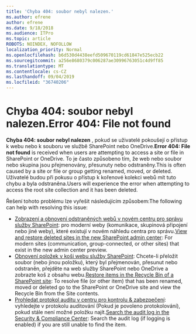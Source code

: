 ```yaml
---
title: 'Chyba 404: soubor nebyl nalezen.'
ms.author: efrene
author: efrene
ms.date: 9/18/2018
ms.audience: ITPro
ms.topic: article
ROBOTS: NOINDEX, NOFOLLOW
localization_priority: Normal
ms.openlocfilehash: b6d530d4438eefd509670119cd61847e525ecb22
ms.sourcegitcommit: a256e8680379c006287ae30996763051c4d9ff85
ms.translationtype: MT
ms.contentlocale: cs-CZ
ms.lasthandoff: 09/04/2019
ms.locfileid: "36740206"
---
```

# <a name="error-404-file-not-found"></a><span data-ttu-id="dcb56-102">Chyba 404: soubor nebyl nalezen.</span><span class="sxs-lookup"><span data-stu-id="dcb56-102">Error 404: File not found</span></span>

<span data-ttu-id="dcb56-103">**Chyba 404: soubor nebyl nalezen** , pokud se uživatelé pokoušejí o přístup k webu nebo k souboru ve službě SharePoint nebo OneDrive.</span><span class="sxs-lookup"><span data-stu-id="dcb56-103">**Error 404: File not found** is received when users are attempting to access a site or file in SharePoint or OneDrive.</span></span> <span data-ttu-id="dcb56-104">To je často způsobeno tím, že web nebo soubor nebo skupina jsou přejmenovány, přesunuty nebo odstraněny.</span><span class="sxs-lookup"><span data-stu-id="dcb56-104">This is often caused by a site or file or group getting renamed, moved, or deleted.</span></span>
<span data-ttu-id="dcb56-105">Uživatelé budou při pokusu o přístup k kořenové kolekci webů mít tuto chybu a byla odstraněna.</span><span class="sxs-lookup"><span data-stu-id="dcb56-105">Users will experience the error when attempting to access the root site collection and it has been deleted.</span></span>

<span data-ttu-id="dcb56-106">Řešení tohoto problému lze vyřešit následujícím způsobem:</span><span class="sxs-lookup"><span data-stu-id="dcb56-106">The following can help with resolving this issue:</span></span>
- <span data-ttu-id="dcb56-107">[Zobrazení a obnovení odstraněných webů v novém centru pro správu služby SharePoint](https://docs.microsoft.com/sharepoint/view-and-restore-deleted-sites-in-new-admin-center): pro moderní weby (komunikace, skupinová připojení nebo jiné weby), které existují v novém náhledu centra pro správu.</span><span class="sxs-lookup"><span data-stu-id="dcb56-107">[View and restore deleted sites in the new SharePoint admin center](https://docs.microsoft.com/sharepoint/view-and-restore-deleted-sites-in-new-admin-center):  For modern sites (communication, group-connected, or other sites) that exist in the new admin center preview.</span></span>
- <span data-ttu-id="dcb56-108">[Obnovení položek v koši webu služby SharePoint](https://support.office.com/article/Restore-items-in-the-Recycle-Bin-of-a-SharePoint-site-6df466b6-55f2-4898-8d6e-c0dff851a0be): Chcete-li přeložit soubor (nebo jinou položku), který byl přejmenován, přesunut nebo odstraněn, přejděte na web služby SharePoint nebo OneDrive a zobrazte koš z obsahu webu.</span><span class="sxs-lookup"><span data-stu-id="dcb56-108">[Restore items in the Recycle Bin of a SharePoint site](https://support.office.com/article/Restore-items-in-the-Recycle-Bin-of-a-SharePoint-site-6df466b6-55f2-4898-8d6e-c0dff851a0be):  To resolve file (or other item) that has been renamed, moved or deleted go to the SharePoint or OneDrive site and view the Recycle Bin from the Site contents.</span></span>
- <span data-ttu-id="dcb56-109">[Prohledat protokol auditu v centru pro kontrolu &amp; zabezpečení](https://docs.microsoft.com/office365/securitycompliance/search-the-audit-log-in-security-and-compliance): vyhledejte v protokolu auditování (Pokud je povoleno protokolování), pokud stále není možné položku najít.</span><span class="sxs-lookup"><span data-stu-id="dcb56-109">[Search the audit log in the Security &amp; Compliance Center](https://docs.microsoft.com/office365/securitycompliance/search-the-audit-log-in-security-and-compliance):  Search the audit log (if logging is enabled) if you are still unable to find the item.</span></span>